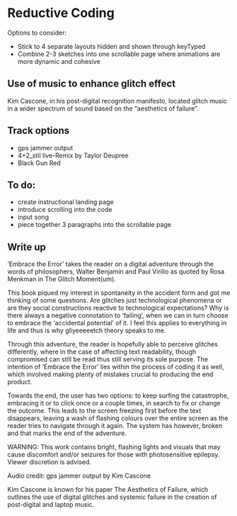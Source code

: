 # Reductive Coding 

Options to consider: 
- Stick to 4 separate layouts hidden and shown through keyTyped
- Combine 2-3 sketches into one scrollable page where animations are more dynamic and cohesive 

## Use of music to enhance glitch effect
Kim Cascone, in his post-digital recognition manifesto, located glitch music in a wider spectrum of sound based on the “aesthetics of failure”.

## Track options 
- gps jammer output 
- 4+2_stil live-Remix by Taylor Deupree 
- Black Gun Red 

## To do: 
- create instructional landing page
- introduce scrolling into the code 
- input song 
- piece together 3 paragraphs into the scrollable page 

## Write up

‘Embrace the Error’ takes the reader on a digital adventure through the words of philosophers, Walter Benjamin and Paul Virilio as quoted by Rosa Menkman in The Glitch Moment(um).

This book piqued my interest in spontaneity in the accident form and got me thinking of some questions. Are glitches just technological phenomena or are they social constructions reactive to technological expectations? Why is there always a negative connotation to ‘failing’, when we can in turn choose to embrace the ‘accidental potential’ of it. I feel this applies to everything in life and thus is why gliyeeeeetch theory speaks to me. 

Through this adventure, the reader is hopefully able to perceive glitches differently, where in the case of affecting text readability, though compromised can still be read thus still serving its sole purpose. The intention of ‘Embrace the Error’ lies within the process of coding it as well, which involved making plenty of mistakes crucial to producing the end product. 

Towards the end, the user has two options: to keep surfing the catastrophe, embracing it or to click once or a couple times, in search to fix or change the outcome. This leads to the screen freezing first before the text disappears, leaving a wash of flashing colours over the entire screen as the reader tries to navigate through it again. The system has however, broken and that marks the end of the adventure. 

WARNING: This work contains bright, flashing lights and visuals that may cause discomfort and/or seizures for those with photosensitive epilepsy. Viewer discretion is advised.

Audio credit: gps jammer output by Kim Cascone 

Kim Cascone is known for his paper The Aesthetics of Failure, which outlines the use of digital glitches and systemic failure in the creation of post-digital and laptop music. 

